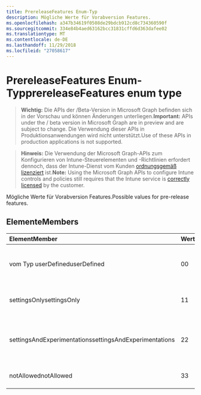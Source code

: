 ```yaml
---
title: PrereleaseFeatures Enum-Typ
description: Mögliche Werte für Vorabversion Features.
ms.openlocfilehash: a347b34619f0508de29bdcb912cd8c734360590f
ms.sourcegitcommit: 334e84b4aed63162bcc31831cffd6d363dafee02
ms.translationtype: MT
ms.contentlocale: de-DE
ms.lasthandoff: 11/29/2018
ms.locfileid: "27058617"
---
```

# <a name="prereleasefeatures-enum-type"></a><span data-ttu-id="06f2f-103">PrereleaseFeatures Enum-Typ</span><span class="sxs-lookup"><span data-stu-id="06f2f-103">prereleaseFeatures enum type</span></span>

> <span data-ttu-id="06f2f-104">**Wichtig:** Die APIs der /Beta-Version in Microsoft Graph befinden sich in der Vorschau und können Änderungen unterliegen.</span><span class="sxs-lookup"><span data-stu-id="06f2f-104">**Important:** APIs under the / beta version in Microsoft Graph are in preview and are subject to change.</span></span> <span data-ttu-id="06f2f-105">Die Verwendung dieser APIs in Produktionsanwendungen wird nicht unterstützt.</span><span class="sxs-lookup"><span data-stu-id="06f2f-105">Use of these APIs in production applications is not supported.</span></span>

> <span data-ttu-id="06f2f-106">**Hinweis:** Die Verwendung der Microsoft Graph-APIs zum Konfigurieren von Intune-Steuerelementen und -Richtlinien erfordert dennoch, dass der Intune-Dienst vom Kunden [ordnungsgemäß lizenziert](https://go.microsoft.com/fwlink/?linkid=839381) ist.</span><span class="sxs-lookup"><span data-stu-id="06f2f-106">**Note:** Using the Microsoft Graph APIs to configure Intune controls and policies still requires that the Intune service is [correctly licensed](https://go.microsoft.com/fwlink/?linkid=839381) by the customer.</span></span>

<span data-ttu-id="06f2f-107">Mögliche Werte für Vorabversion Features.</span><span class="sxs-lookup"><span data-stu-id="06f2f-107">Possible values for pre-release features.</span></span>
## <a name="members"></a><span data-ttu-id="06f2f-108">Elemente</span><span class="sxs-lookup"><span data-stu-id="06f2f-108">Members</span></span>
|<span data-ttu-id="06f2f-109">Element</span><span class="sxs-lookup"><span data-stu-id="06f2f-109">Member</span></span>|<span data-ttu-id="06f2f-110">Wert</span><span class="sxs-lookup"><span data-stu-id="06f2f-110">Value</span></span>|<span data-ttu-id="06f2f-111">Beschreibung</span><span class="sxs-lookup"><span data-stu-id="06f2f-111">Description</span></span>|
|:---|:---|:---|
|<span data-ttu-id="06f2f-112">vom Typ userDefined</span><span class="sxs-lookup"><span data-stu-id="06f2f-112">userDefined</span></span>|<span data-ttu-id="06f2f-113">0</span><span class="sxs-lookup"><span data-stu-id="06f2f-113">0</span></span>|<span data-ttu-id="06f2f-114">User-Defined, Standardwert, keine beabsichtigt.</span><span class="sxs-lookup"><span data-stu-id="06f2f-114">User Defined, default value, no intent.</span></span>|
|<span data-ttu-id="06f2f-115">settingsOnly</span><span class="sxs-lookup"><span data-stu-id="06f2f-115">settingsOnly</span></span>|<span data-ttu-id="06f2f-116">1</span><span class="sxs-lookup"><span data-stu-id="06f2f-116">1</span></span>|<span data-ttu-id="06f2f-117">Einstellungen nur Vorabversion Features.</span><span class="sxs-lookup"><span data-stu-id="06f2f-117">Settings only pre-release features.</span></span>|
|<span data-ttu-id="06f2f-118">settingsAndExperimentations</span><span class="sxs-lookup"><span data-stu-id="06f2f-118">settingsAndExperimentations</span></span>|<span data-ttu-id="06f2f-119">2</span><span class="sxs-lookup"><span data-stu-id="06f2f-119">2</span></span>|<span data-ttu-id="06f2f-120">Einstellungen und Experimentations Vorabversion-Features.</span><span class="sxs-lookup"><span data-stu-id="06f2f-120">Settings and experimentations pre-release features.</span></span>|
|<span data-ttu-id="06f2f-121">notAllowed</span><span class="sxs-lookup"><span data-stu-id="06f2f-121">notAllowed</span></span>|<span data-ttu-id="06f2f-122">3</span><span class="sxs-lookup"><span data-stu-id="06f2f-122">3</span></span>|<span data-ttu-id="06f2f-123">Vorabversion Features nicht zulässig.</span><span class="sxs-lookup"><span data-stu-id="06f2f-123">Pre-release features not allowed.</span></span>|





